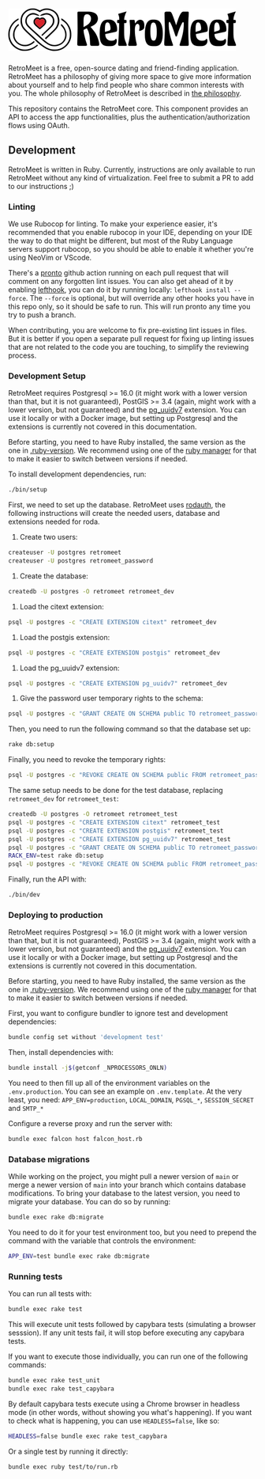 <h1><picture>
  <img alt="RetroMeet logo" src="https://github.com/retromeet/core/blob/main/app/assets/images/retromeet_long.png?raw=true">
</picture></h1>

RetroMeet is a free, open-source dating and friend-finding application. RetroMeet has a philosophy of giving more space to give more information about yourself and to help find people who share common interests with you. The whole philosophy of RetroMeet is described in [the philosophy](https://join.retromeet.social/philosophy).

This repository contains the RetroMeet core. This component provides an API to access the app functionalities, plus the authentication/authorization flows using OAuth.

## Development

RetroMeet is written in Ruby. Currently, instructions are only available to run RetroMeet without any kind of virtualization. Feel free to submit a PR to add to our instructions ;)

### Linting

We use Rubocop for linting. To make your experience easier, it's recommended that you enable rubocop in your IDE, depending on your IDE the way to do that might be different, but most of the Ruby Language servers support rubocop, so you should be able to enable it whether you're using NeoVim or VScode.

There's a [pronto](https://github.com/prontolabs/pronto) github action running on each pull request that will comment on any forgotten lint issues. You can also get ahead of it by enabling [lefthook](https://github.com/evilmartians/lefthook), you can do it by running locally: `lefthook install --force`. The `--force` is optional, but will override any other hooks you have in this repo only, so it should be safe to run. This will run pronto any time you try to push a branch.

When contributing, you are welcome to fix pre-existing lint issues in files. But it is better if you open a separate pull request for fixing up linting issues that are not related to the code you are touching, to simplify the reviewing process.

### Development Setup

RetroMeet requires Postgresql >= 16.0 (it might work with a lower version than that, but it is not guaranteed), PostGIS >= 3.4 (again, might work with a lower version, but not guaranteed) and the [pg_uuidv7](https://github.com/fboulnois/pg_uuidv7) extension. You can use it locally or with a Docker image, but setting up Postgresql and the extensions is currently not covered in this documentation.

Before starting, you need to have Ruby installed, the same version as the one in [.ruby-version](./.ruby-version). We recommend using one of the [ruby manager](https://www.ruby-lang.org/en/documentation/installation/#managers) for that to make it easier to switch between versions if needed.

To install development dependencies, run:

```sh
./bin/setup
```

First, we need to set up the database. RetroMeet uses [rodauth](https://github.com/jeremyevans/rodauth), the following instructions will create the needed users, database and extensions needed for roda.
1. Create two users:
```sh
createuser -U postgres retromeet
createuser -U postgres retromeet_password
```
1. Create the database:
```sh
createdb -U postgres -O retromeet retromeet_dev
```
1. Load the citext extension:
```sh
psql -U postgres -c "CREATE EXTENSION citext" retromeet_dev
```
1. Load the postgis extension:
```sh
psql -U postgres -c "CREATE EXTENSION postgis" retromeet_dev
```
1. Load the pg_uuidv7 extension:
```sh
psql -U postgres -c "CREATE EXTENSION pg_uuidv7" retromeet_dev
```
1. Give the password user temporary rights to the schema:
```sh
psql -U postgres -c "GRANT CREATE ON SCHEMA public TO retromeet_password" retromeet_dev
```

Then, you need to run the following command so that the database set up:
```sh
rake db:setup
```

Finally, you need to revoke the temporary rights:
```sh
psql -U postgres -c "REVOKE CREATE ON SCHEMA public FROM retromeet_password" retromeet_dev
```

The same setup needs to be done for the test database, replacing `retromeet_dev` for `retromeet_test`:
```sh
createdb -U postgres -O retromeet retromeet_test
psql -U postgres -c "CREATE EXTENSION citext" retromeet_test
psql -U postgres -c "CREATE EXTENSION postgis" retromeet_test
psql -U postgres -c "CREATE EXTENSION pg_uuidv7" retromeet_test
psql -U postgres -c "GRANT CREATE ON SCHEMA public TO retromeet_password" retromeet_test
RACK_ENV=test rake db:setup
psql -U postgres -c "REVOKE CREATE ON SCHEMA public FROM retromeet_password" retromeet_test
```

Finally, run the API with:

```sh
./bin/dev
```

### Deploying to production

RetroMeet requires Postgresql >= 16.0 (it might work with a lower version than that, but it is not guaranteed), PostGIS >= 3.4 (again, might work with a lower version, but not guaranteed) and the [pg_uuidv7](https://github.com/fboulnois/pg_uuidv7) extension. You can use it locally or with a Docker image, but setting up Postgresql and the extensions is currently not covered in this documentation.

Before starting, you need to have Ruby installed, the same version as the one in [.ruby-version](./.ruby-version). We recommend using one of the [ruby manager](https://www.ruby-lang.org/en/documentation/installation/#managers) for that to make it easier to switch between versions if needed.

First, you want to configure bundler to ignore test and development dependencies:

```sh
bundle config set without 'development test'
```

Then, install dependencies with:

```sh
bundle install -j$(getconf _NPROCESSORS_ONLN)
```

You need to then fill up all of the environment variables on the `.env.production`. You can see an example on `.env.template`. At the very least, you need: `APP_ENV=production`, `LOCAL_DOMAIN`, `PGSQL_*`, `SESSION_SECRET` and `SMTP_*`


Configure a reverse proxy and run the server with:

```sh
bundle exec falcon host falcon_host.rb
```

### Database migrations

While working on the project, you might pull a newer version of `main` or merge a newer version of `main` into your branch which contains database modifications. To bring your database to the latest version, you need to migrate your database. You can do so by running:

```sh
bundle exec rake db:migrate
```

You need to do it for your test environment too, but you need to prepend the command with the variable that controls the environment:
```sh
APP_ENV=test bundle exec rake db:migrate
```

### Running tests

You can run all tests with:
```sh
bundle exec rake test
```

This will execute unit tests followed by capybara tests (simulating a browser sesssion). If any unit tests fail, it will stop before executing any capybara tests.

If you want to execute those individually, you can run one of the following commands:

```sh
bundle exec rake test_unit
bundle exec rake test_capybara
```

By default capybara tests execute using a Chrome browser in headless mode (in other words, without showing you what's happening). If you want to check what is happening, you can use `HEADLESS=false`, like so:
```sh
HEADLESS=false bundle exec rake test_capybara
```

Or a single test by running it directly:
```sh
bundle exec ruby test/to/run.rb
```
